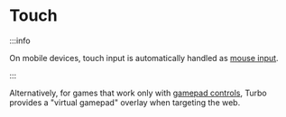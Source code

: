 # Touch

:::info

On mobile devices, touch input is automatically handled as [mouse input](/docs/reference/rust-sdk/input/mouse).

:::

Alternatively, for games that work only with [gamepad controls](/docs/reference/rust-sdk/input/gamepad), Turbo provides a "virtual gamepad" overlay when targeting the web.